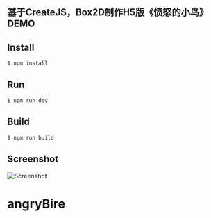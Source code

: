 基于CreateJS，Box2D制作H5版《愤怒的小鸟》DEMO
---

## Install

```shell
$ npm install
```

## Run

```shell
$ npm run dev
```

## Build

```shell
$ npm run build
```

## Screenshot

![Screenshot](http://gitlab.puhuitech.cn/hebo/angryBird/raw/master/src/images/screenshot.png)

# angryBire
